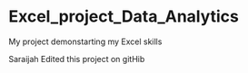 # Excel_project_Data_Analytics
 My project demonstarting my Excel skills

 Saraijah Edited this project on gitHib

